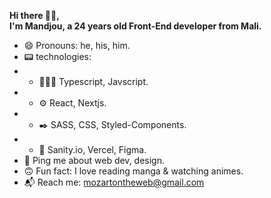 **Hi there 👋🏽,**
<br>
**I'm Mandjou, a 24 years old Front-End developer from Mali.**
- 😄 Pronouns: he, his, him.
- 📟 technologies:
- - 👨🏽‍💻 Typescript, Javscript.
- - ⚙️ React, Nextjs.
- - ✒️ SASS, CSS, Styled-Components.
- - 🧰 Sanity.io, Vercel, Figma.
-  💬 Ping me about web dev, design.
- 🙃 Fun fact: I love reading manga & watching animes.
- 📬 Reach me: mozartontheweb@gmail.com
